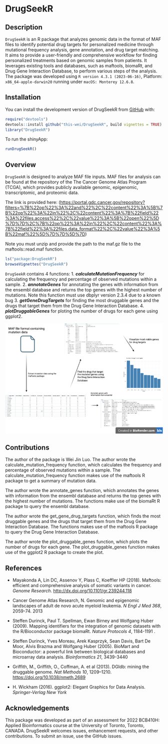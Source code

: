 
<!-- README.md is generated from README.Rmd. Please edit that file -->

# DrugSeekR

<!-- badges: start -->
<!-- badges: end -->

## Description

`DrugSeekR` is an R package that analyzes genomic data in the format of
MAF files to identify potential drug targets for personalized medicine
through mutational frequency analysis, gene annotation, and drug target
matching. It aims to provide a user-friendly and comprehensive workflow
for finding personalized treatments based on genomic samples from
patients. It leverages existing tools and databases, such as maftools,
biomaRt, and Drug Gene Interaction Database, to perform various steps of
the analysis. The package was developed using
`R version 4.3.1 (2023-06-16)`, Platform: `x86_64-apple-darwin20`
running under `macOS: Monterey 12.6.8`.

## Installation

You can install the development version of DrugSeekR from
[GitHub](https://github.com/) with:

``` r
require("devtools")
devtools::install github("this-wei/DrugSeekR", build vignettes = TRUE)
library("DrugSeekR")
```

To run the shinyApp:

``` r
runDrugSeekR()
```

## Overview

`DrugSeekR` is designed to analyze MAF file inputs. MAF files for
analysis can be found at the repository of the The Cancer Genome Atlas
Program (TCGA), which provides publicly available genomic, epigenomic,
transcriptomic, and proteomic data.

The link is provided here:
(<https://portal.gdc.cancer.gov/repository?filters=%7B%22op%22%3A%22and%22%2C%22content%22%3A%5B%7B%22op%22%3A%22in%22%2C%22content%22%3A%7B%22field%22%3A%22files.access%22%2C%22value%22%3A%5B%22open%22%5D%7D%7D%2C%7B%22op%22%3A%22in%22%2C%22content%22%3A%7B%22field%22%3A%22files.data_format%22%2C%22value%22%3A%5B%22maf%22%5D%7D%7D%5D%7D>)

Note you must unzip and provide the path to the maf.gz file to the
maftools::read.maf function.

``` r
ls("package:DrugSeekR")
browseVignettes("DrugSeekR")
```

`DrugSeekR` contains 4 functions: 1. ***calculateMutationFrequency***
for calculating the frequency and percentage of observed mutations
within a sample. 2. ***annotateGenes*** for annotating the genes with
information from the ensembl database and returns the top genes with the
highest number of mutations. Note this function must use dbplyr version
2.3.4 due to a known bug 3. ***getGeneDrugTargets*** for finding the
most druggable genes and the drugs that target them from the Drug Gene
Interaction Database. 4. ***plotDruggableGenes*** for ploting the number
of drugs for each gene using ggplot2.

![](./inst/extdata/bch_workflow.png)

## Contributions

The author of the package is Wei Jin Luo. The author wrote the
calculate_mutation_frequency function, which calculates the frequency
and percentage of observed mutations within a sample. The
calculate_mutation_frequency function makes use of the maftools R
package to get a summary of mutation data.

The author wrote the annotate_genes function, which annotates the genes
with information from the ensembl database and returns the top genes
with the highest number of mutations. The functions make use of the
biomaRt R package to query the ensembl database.

The author wrote the get_gene_drug_targets function, which finds the
most druggable genes and the drugs that target them from the Drug Gene
Interaction Database. The functions makes use of the maftools R package
to query the Drug Gene Interaction Database.

The author wrote the plot_druggable_genes function, which plots the
number of drugs for each gene. The plot_druggable_genes function makes
use of the ggplot2 R package to create the plot.

## References

- Mayakonda A, Lin DC, Assenov Y, Plass C, Koeffler HP (2018). Maftools:
  efficient and comprehensive analysis of somatic variants in cancer.
  *Genome Research*. <http://dx.doi.org/10.1101/gr.239244.118>

- Cancer Genome Atlas Research, N. Genomic and epigenomic landscapes of
  adult de novo acute myeloid leukemia. *N Engl J Med 368*, 2059-74.
  2013

- Steffen Durinck, Paul T. Spellman, Ewan Birney and Wolfgang Huber
  (2009). Mapping identifiers for the integration of genomic datasets
  with the R/Bioconductor package biomaRt. *Nature Protocols 4*,
  1184-1191 .

- Steffen Durinck, Yves Moreau, Arek Kasprzyk, Sean Davis, Bart De Moor,
  Alvis Brazma and Wolfgang Huber (2005). BioMart and Bioconductor: a
  powerful link between biological databases and microarray data
  analysis. *Bioinformatics 21*, 3439-3440

- Griffith, M., Griffith, O., Coffman, A. et al (2013). DGIdb: mining
  the druggable genome. *Nat Methods 10*, 1209–1210.
  <https://doi.org/10.1038/nmeth.2689>

- H. Wickham (2016). ggplot2: Elegant Graphics for Data Analysis.
  *Springer-Verlag New York*

## Acknowledgements

This package was developed as part of an assessment for 2022 BCB410H:
Applied Bioinformatics course at the University of Toronto, Toronto,
CANADA. DrugSeekR welcomes issues, enhancement requests, and other
contributions. To submit an issue, use the GitHub issues.
